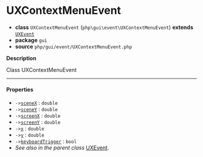 # UXContextMenuEvent

- **class** `UXContextMenuEvent` (`php\gui\event\UXContextMenuEvent`) **extends** [`UXEvent`](https://github.com/VenityStudio/android/tree/master/jphp-android-ext/api-docs/classes/php/gui/event/UXEvent.md)
- **package** `gui`
- **source** `php/gui/event/UXContextMenuEvent.php`

**Description**

Class UXContextMenuEvent

---

#### Properties

- `->`[`sceneX`](#prop-scenex) : `double`
- `->`[`sceneY`](#prop-sceney) : `double`
- `->`[`screenX`](#prop-screenx) : `double`
- `->`[`screenY`](#prop-screeny) : `double`
- `->`[`x`](#prop-x) : `double`
- `->`[`y`](#prop-y) : `double`
- `->`[`keyboardTrigger`](#prop-keyboardtrigger) : `bool`
- *See also in the parent class* [UXEvent](https://github.com/VenityStudio/android/tree/master/jphp-android-ext/api-docs/classes/php/gui/event/UXEvent.md).